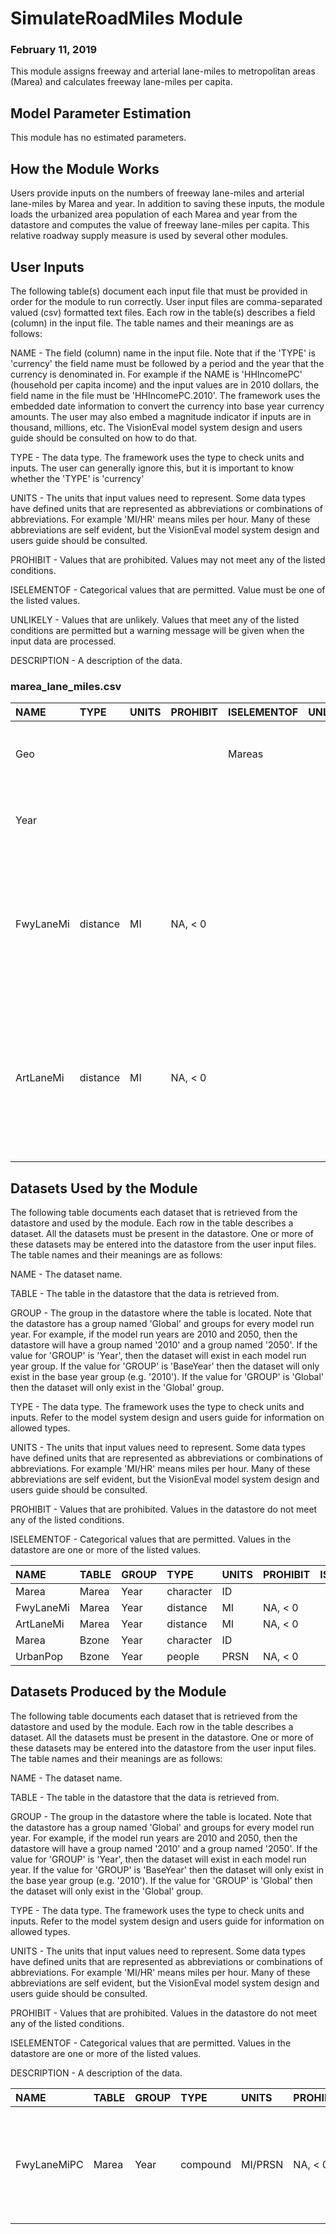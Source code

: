 
# SimulateRoadMiles Module
### February 11, 2019

This module assigns freeway and arterial lane-miles to metropolitan areas (Marea) and calculates freeway lane-miles per capita.

## Model Parameter Estimation

This module has no estimated parameters.

## How the Module Works

Users provide inputs on the numbers of freeway lane-miles and arterial lane-miles by Marea and year. In addition to saving these inputs, the module loads the urbanized area population of each Marea and year from the datastore and computes the value of freeway lane-miles per capita. This relative roadway supply measure is used by several other modules.


## User Inputs
The following table(s) document each input file that must be provided in order for the module to run correctly. User input files are comma-separated valued (csv) formatted text files. Each row in the table(s) describes a field (column) in the input file. The table names and their meanings are as follows:

NAME - The field (column) name in the input file. Note that if the 'TYPE' is 'currency' the field name must be followed by a period and the year that the currency is denominated in. For example if the NAME is 'HHIncomePC' (household per capita income) and the input values are in 2010 dollars, the field name in the file must be 'HHIncomePC.2010'. The framework uses the embedded date information to convert the currency into base year currency amounts. The user may also embed a magnitude indicator if inputs are in thousand, millions, etc. The VisionEval model system design and users guide should be consulted on how to do that.

TYPE - The data type. The framework uses the type to check units and inputs. The user can generally ignore this, but it is important to know whether the 'TYPE' is 'currency'

UNITS - The units that input values need to represent. Some data types have defined units that are represented as abbreviations or combinations of abbreviations. For example 'MI/HR' means miles per hour. Many of these abbreviations are self evident, but the VisionEval model system design and users guide should be consulted.

PROHIBIT - Values that are prohibited. Values may not meet any of the listed conditions.

ISELEMENTOF - Categorical values that are permitted. Value must be one of the listed values.

UNLIKELY - Values that are unlikely. Values that meet any of the listed conditions are permitted but a warning message will be given when the input data are processed.

DESCRIPTION - A description of the data.

### marea_lane_miles.csv
|NAME      |TYPE     |UNITS |PROHIBIT |ISELEMENTOF |UNLIKELY |DESCRIPTION                                                                                                                                     |
|:---------|:--------|:-----|:--------|:-----------|:--------|:-----------------------------------------------------------------------------------------------------------------------------------------------|
|Geo       |         |      |         |Mareas      |         |Must contain a record for each Marea and model run year.                                                                                        |
|Year      |         |      |         |            |         |Must contain a record for each Marea and model run year.                                                                                        |
|FwyLaneMi |distance |MI    |NA, < 0  |            |         |Lane-miles of roadways functionally classified as freeways or expressways in the urbanized portion of the metropolitan area                     |
|ArtLaneMi |distance |MI    |NA, < 0  |            |         |Lane-miles of roadways functionally classified as arterials (but not freeways or expressways) in the urbanized portion of the metropolitan area |

## Datasets Used by the Module
The following table documents each dataset that is retrieved from the datastore and used by the module. Each row in the table describes a dataset. All the datasets must be present in the datastore. One or more of these datasets may be entered into the datastore from the user input files. The table names and their meanings are as follows:

NAME - The dataset name.

TABLE - The table in the datastore that the data is retrieved from.

GROUP - The group in the datastore where the table is located. Note that the datastore has a group named 'Global' and groups for every model run year. For example, if the model run years are 2010 and 2050, then the datastore will have a group named '2010' and a group named '2050'. If the value for 'GROUP' is 'Year', then the dataset will exist in each model run year group. If the value for 'GROUP' is 'BaseYear' then the dataset will only exist in the base year group (e.g. '2010'). If the value for 'GROUP' is 'Global' then the dataset will only exist in the 'Global' group.

TYPE - The data type. The framework uses the type to check units and inputs. Refer to the model system design and users guide for information on allowed types.

UNITS - The units that input values need to represent. Some data types have defined units that are represented as abbreviations or combinations of abbreviations. For example 'MI/HR' means miles per hour. Many of these abbreviations are self evident, but the VisionEval model system design and users guide should be consulted.

PROHIBIT - Values that are prohibited. Values in the datastore do not meet any of the listed conditions.

ISELEMENTOF - Categorical values that are permitted. Values in the datastore are one or more of the listed values.

|NAME      |TABLE |GROUP |TYPE      |UNITS |PROHIBIT |ISELEMENTOF |
|:---------|:-----|:-----|:---------|:-----|:--------|:-----------|
|Marea     |Marea |Year  |character |ID    |         |            |
|FwyLaneMi |Marea |Year  |distance  |MI    |NA, < 0  |            |
|ArtLaneMi |Marea |Year  |distance  |MI    |NA, < 0  |            |
|Marea     |Bzone |Year  |character |ID    |         |            |
|UrbanPop  |Bzone |Year  |people    |PRSN  |NA, < 0  |            |

## Datasets Produced by the Module
The following table documents each dataset that is retrieved from the datastore and used by the module. Each row in the table describes a dataset. All the datasets must be present in the datastore. One or more of these datasets may be entered into the datastore from the user input files. The table names and their meanings are as follows:

NAME - The dataset name.

TABLE - The table in the datastore that the data is retrieved from.

GROUP - The group in the datastore where the table is located. Note that the datastore has a group named 'Global' and groups for every model run year. For example, if the model run years are 2010 and 2050, then the datastore will have a group named '2010' and a group named '2050'. If the value for 'GROUP' is 'Year', then the dataset will exist in each model run year. If the value for 'GROUP' is 'BaseYear' then the dataset will only exist in the base year group (e.g. '2010'). If the value for 'GROUP' is 'Global' then the dataset will only exist in the 'Global' group.

TYPE - The data type. The framework uses the type to check units and inputs. Refer to the model system design and users guide for information on allowed types.

UNITS - The units that input values need to represent. Some data types have defined units that are represented as abbreviations or combinations of abbreviations. For example 'MI/HR' means miles per hour. Many of these abbreviations are self evident, but the VisionEval model system design and users guide should be consulted.

PROHIBIT - Values that are prohibited. Values in the datastore do not meet any of the listed conditions.

ISELEMENTOF - Categorical values that are permitted. Values in the datastore are one or more of the listed values.

DESCRIPTION - A description of the data.

|NAME        |TABLE |GROUP |TYPE     |UNITS   |PROHIBIT |ISELEMENTOF |DESCRIPTION                                                                            |
|:-----------|:-----|:-----|:--------|:-------|:--------|:-----------|:--------------------------------------------------------------------------------------|
|FwyLaneMiPC |Marea |Year  |compound |MI/PRSN |NA, < 0  |            |Ratio of urbanized area freeway and expressway lane-miles to urbanized area population |
